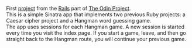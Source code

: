 First [project](https://www.theodinproject.com/courses/ruby-on-rails/lessons/sinatra-project?ref=lc-pb) from the [Rails](https://www.theodinproject.com/courses/ruby-on-rails) part of [The Odin Project](https://www.theodinproject.com/home).  
This is a simple Sinatra app that implements two previous Ruby projects: a Caesar cipher project and a Hangman word guessing game.  
The app uses sessions for each Hangman game. A new session is started every time you visit the index page. If you start a game, leave, and then go straight back to the Hangman route, you will continue your previous game.